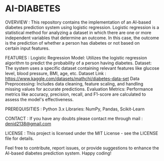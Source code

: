 # AI-DIABETES

OVERVIEW :
This repository contains the implementation of an AI-based diabetes prediction system using logistic regression. Logistic regression is a statistical method for analyzing a dataset in which there are one or more independent variables that determine an outcome. In this case, the outcome is the prediction of whether a person has diabetes or not based on certain input features.

FEATURES :
Logistic Regression Model: Utilizes the logistic regression algorithm to predict the probability of a person having diabetes.
Dataset: The system uses a specific dataset containing relevant features like glucose level, blood pressure, BMI, age, etc.
        Dataset Link : https://www.kaggle.com/datasets/mathchi/diabetes-data-set
Data Preprocessing: Includes data cleaning, feature scaling, and handling missing values for accurate predictions.
Evaluation Metrics: Performance metrics like accuracy, precision, recall, and F1-score are calculated to assess the model's effectiveness.

PREREQUISITIES :
Python 3.x
Libraries: NumPy, Pandas, Scikit-Learn

CONTACT :
      If you have any doubts please contact me through mail : denid2138@gmail.com

LICENSE :
This project is licensed under the MIT License - see the LICENSE file for details.

Feel free to contribute, report issues, or provide suggestions to enhance the AI-based diabetes prediction system. Happy coding!
